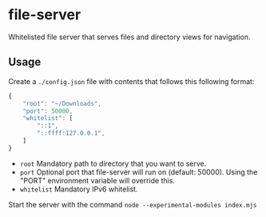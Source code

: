 # file-server
Whitelisted file server that serves files and directory views for navigation.

## Usage

Create a `./config.json` file with contents that follows this following format:

```javascript
{
	"root": "~/Downloads",
	"port": 50000,
	"whitelist": [
		"::1",
		"::ffff:127.0.0.1",
	]
}
```

- `root` Mandatory path to directory that you want to serve.
- `port` Optional port that file-server will run on (default: 50000). Using the "PORT" environment variable will override this.
- `whitelist` Mandatory IPv6 whitelist.

Start the server with the command `node --experimental-modules index.mjs`
